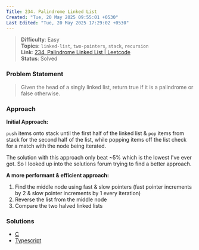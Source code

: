 ```yaml
---
Title: 234. Palindrome Linked List
Created: "Tue, 20 May 2025 09:55:01 +0530"
Last Edited: "Tue, 20 May 2025 17:29:02 +0530"
---
```


> **Difficulty**: Easy  
> **Topics**: `linked-list`, `two-pointers`, `stack`, `recursion`  
> **Link**: [234. Palindrome Linked List | Leetcode](https://leetcode.com/problems/palindrome-linked-list/)  
> **Status**: Solved

### Problem Statement

> Given the head of a singly linked list, return true if it is a palindrome or
> false otherwise.

### Approach

**Initial Approach:**

`push` items onto stack until the first half of the linked list & `pop` items
from stack for the second half of the list, while popping items off the list
check for a match with the node being iterated.

The solution with this approach only beat ~5% which is the lowest I've ever got.
So I looked up into the solutions forum trying to find a better approach.

**A more performant & efficient approach:**

1. Find the middle node using fast & slow pointers (fast pointer increments by 2
& slow pointer increments by 1 every iteration)
2. Reverse the list from the middle node
3. Compare the two halved linked lists

### Solutions

- [C](./c/palindrome_validator.c)
- [Typescript](./ts/palindrome-validator.ts)
